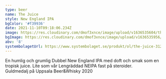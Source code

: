 ```yaml
---
type: beer
name: The Juice
style: New England IPA
bgColor: '#f39936'
date: 2021-11-10T09:18:06.234Z
image: https://res.cloudinary.com/dmof3xnce/image/upload/v1636535604/thejuice_eawn5n.png
bgImage: https://res.cloudinary.com/dmof3xnce/image/upload/v1636535956/juiceigt_qnudfu.jpg
abv: '8'
systembolagetUrl: https://www.systembolaget.se/produkt/ol/the-juice-3125815/
---
```


En humlig och grumlig Dubbel New England IPA med doft och smak som en tropisk juice. Lite som vår Lengräddad NEIPA fast på steroider.\
Guldmedalj på Uppsala Beer&Whisky 2020

